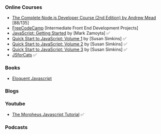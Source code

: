 ### Online Courses
* [The Complete Node.js Developer Course (2nd Edition) by Andrew Mead](https://www.udemy.com/the-complete-nodejs-developer-course-2) [88/135]
* [FreeCodeCamp](https://www.freecodecamp.org/)  [Intermediate Front End Development Projects]
* [JavaScript: Getting Started](https://www.pluralsight.com/courses/javascript-getting-started) by [Mark Zamoyta] ✅
* [Quick Start to JavaScript: Volume 1](https://www.pluralsight.com/courses/quick-start-javascript-1-1870) by [Susan Simkins] ✅
* [Quick Start to JavaScript: Volume 2](https://www.pluralsight.com/courses/quick-start-javascript-2-1917) by [Susan Simkins] ✅
* [Quick Start to JavaScript: Volume 3](https://www.pluralsight.com/courses/quick-start-javascript-3-1918) by [Susan Simkins] ✅
* [JSforCats](http://jsforcats.com) ✅

### Books
* [Eloquent Javascript](https://eloquentjavascript.net)
### Blogs

### Youtube
* [The Morpheus Javascript Tutorial](https://www.youtube.com/playlist?list=PLNmsVeXQZj7qOfMI2ZNk-LXUAiXKrwDIi) ✅
### Podcasts
